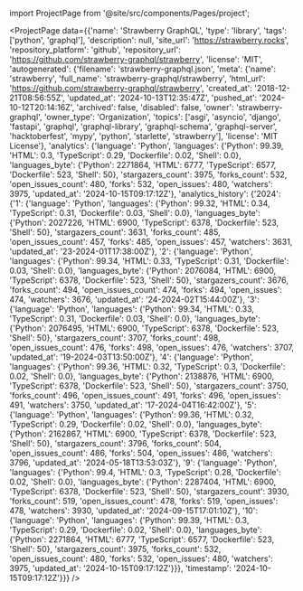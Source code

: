 
import ProjectPage from '@site/src/components/Pages/project';

<ProjectPage
    data={{'name': 'Strawberry GraphQL', 'type': 'library', 'tags': ['python', 'graphql'], 'description': null, 'site_url': 'https://strawberry.rocks', 'repository_platform': 'github', 'repository_url': 'https://github.com/strawberry-graphql/strawberry', 'license': 'MIT', 'autogenerated': {'filename': 'strawberry-graphql.json', 'meta': {'name': 'strawberry', 'full_name': 'strawberry-graphql/strawberry', 'html_url': 'https://github.com/strawberry-graphql/strawberry', 'created_at': '2018-12-21T08:56:55Z', 'updated_at': '2024-10-13T12:35:47Z', 'pushed_at': '2024-10-12T20:14:16Z', 'archived': false, 'disabled': false, 'owner': 'strawberry-graphql', 'owner_type': 'Organization', 'topics': ['asgi', 'asyncio', 'django', 'fastapi', 'graphql', 'graphql-library', 'graphql-schema', 'graphql-server', 'hacktoberfest', 'mypy', 'python', 'starlette', 'strawberry'], 'license': 'MIT License'}, 'analytics': {'language': 'Python', 'languages': {'Python': 99.39, 'HTML': 0.3, 'TypeScript': 0.29, 'Dockerfile': 0.02, 'Shell': 0.0}, 'languages_byte': {'Python': 2271864, 'HTML': 6777, 'TypeScript': 6577, 'Dockerfile': 523, 'Shell': 50}, 'stargazers_count': 3975, 'forks_count': 532, 'open_issues_count': 480, 'forks': 532, 'open_issues': 480, 'watchers': 3975, 'updated_at': '2024-10-15T09:17:12Z'}, 'analytics_history': {'2024': {'1': {'language': 'Python', 'languages': {'Python': 99.32, 'HTML': 0.34, 'TypeScript': 0.31, 'Dockerfile': 0.03, 'Shell': 0.0}, 'languages_byte': {'Python': 2027226, 'HTML': 6900, 'TypeScript': 6378, 'Dockerfile': 523, 'Shell': 50}, 'stargazers_count': 3631, 'forks_count': 485, 'open_issues_count': 457, 'forks': 485, 'open_issues': 457, 'watchers': 3631, 'updated_at': '23-2024-01T17:38:00Z'}, '2': {'language': 'Python', 'languages': {'Python': 99.34, 'HTML': 0.33, 'TypeScript': 0.31, 'Dockerfile': 0.03, 'Shell': 0.0}, 'languages_byte': {'Python': 2076084, 'HTML': 6900, 'TypeScript': 6378, 'Dockerfile': 523, 'Shell': 50}, 'stargazers_count': 3676, 'forks_count': 494, 'open_issues_count': 474, 'forks': 494, 'open_issues': 474, 'watchers': 3676, 'updated_at': '24-2024-02T15:44:00Z'}, '3': {'language': 'Python', 'languages': {'Python': 99.34, 'HTML': 0.33, 'TypeScript': 0.31, 'Dockerfile': 0.03, 'Shell': 0.0}, 'languages_byte': {'Python': 2076495, 'HTML': 6900, 'TypeScript': 6378, 'Dockerfile': 523, 'Shell': 50}, 'stargazers_count': 3707, 'forks_count': 498, 'open_issues_count': 476, 'forks': 498, 'open_issues': 476, 'watchers': 3707, 'updated_at': '19-2024-03T13:50:00Z'}, '4': {'language': 'Python', 'languages': {'Python': 99.36, 'HTML': 0.32, 'TypeScript': 0.3, 'Dockerfile': 0.02, 'Shell': 0.0}, 'languages_byte': {'Python': 2138876, 'HTML': 6900, 'TypeScript': 6378, 'Dockerfile': 523, 'Shell': 50}, 'stargazers_count': 3750, 'forks_count': 496, 'open_issues_count': 491, 'forks': 496, 'open_issues': 491, 'watchers': 3750, 'updated_at': '17-2024-04T16:42:00Z'}, '5': {'language': 'Python', 'languages': {'Python': 99.36, 'HTML': 0.32, 'TypeScript': 0.29, 'Dockerfile': 0.02, 'Shell': 0.0}, 'languages_byte': {'Python': 2162867, 'HTML': 6900, 'TypeScript': 6378, 'Dockerfile': 523, 'Shell': 50}, 'stargazers_count': 3796, 'forks_count': 504, 'open_issues_count': 486, 'forks': 504, 'open_issues': 486, 'watchers': 3796, 'updated_at': '2024-05-18T13:53:03Z'}, '9': {'language': 'Python', 'languages': {'Python': 99.4, 'HTML': 0.3, 'TypeScript': 0.28, 'Dockerfile': 0.02, 'Shell': 0.0}, 'languages_byte': {'Python': 2287404, 'HTML': 6900, 'TypeScript': 6378, 'Dockerfile': 523, 'Shell': 50}, 'stargazers_count': 3930, 'forks_count': 519, 'open_issues_count': 478, 'forks': 519, 'open_issues': 478, 'watchers': 3930, 'updated_at': '2024-09-15T17:01:10Z'}, '10': {'language': 'Python', 'languages': {'Python': 99.39, 'HTML': 0.3, 'TypeScript': 0.29, 'Dockerfile': 0.02, 'Shell': 0.0}, 'languages_byte': {'Python': 2271864, 'HTML': 6777, 'TypeScript': 6577, 'Dockerfile': 523, 'Shell': 50}, 'stargazers_count': 3975, 'forks_count': 532, 'open_issues_count': 480, 'forks': 532, 'open_issues': 480, 'watchers': 3975, 'updated_at': '2024-10-15T09:17:12Z'}}}, 'timestamp': '2024-10-15T09:17:12Z'}}}
/>
